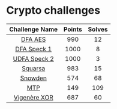 # Crypto challenges

| Challenge Name | Points | Solves |
|:--------------:|:------:|:------:
| [DFA AES](DFA-AES/)        | 990    | 12     |
| [DFA Speck 1]()    | 1000   | 8      |
| [UDFA Speck 2]()   | 1000   | 3      |
| [Squarsa]()        | 983    | 15     |
| [Snowden]()        | 574    | 68     |
| [MTP]()            | 149    | 109    |
| [Vigenère XOR]()  | 687    | 60     |


